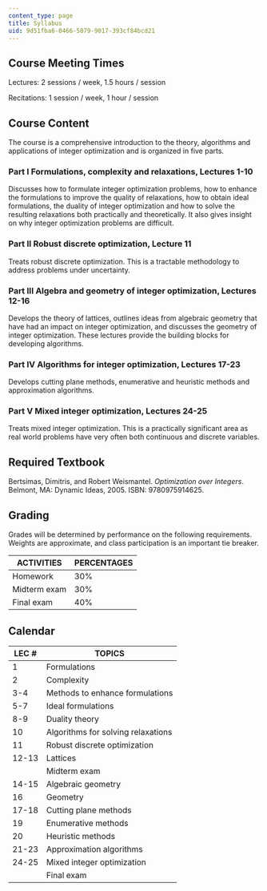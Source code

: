 ```yaml
---
content_type: page
title: Syllabus
uid: 9d51fba6-0466-5079-9017-393cf84bcd21
---
```


Course Meeting Times
--------------------

Lectures: 2 sessions / week, 1.5 hours / session

Recitations: 1 session / week, 1 hour / session

Course Content
--------------

The course is a comprehensive introduction to the theory, algorithms and applications of integer optimization and is organized in five parts.

### Part I Formulations, complexity and relaxations, Lectures 1-10

Discusses how to formulate integer optimization problems, how to enhance the formulations to improve the quality of relaxations, how to obtain ideal formulations, the duality of integer optimization and how to solve the resulting relaxations both practically and theoretically. It also gives insight on why integer optimization problems are difficult.

### Part II Robust discrete optimization, Lecture 11

Treats robust discrete optimization. This is a tractable methodology to address problems under uncertainty.

### Part III Algebra and geometry of integer optimization, Lectures 12-16

Develops the theory of lattices, outlines ideas from algebraic geometry that have had an impact on integer optimization, and discusses the geometry of integer optimization. These lectures provide the building blocks for developing algorithms.

### Part IV Algorithms for integer optimization, Lectures 17-23

Develops cutting plane methods, enumerative and heuristic methods and approximation algorithms.

### Part V Mixed integer optimization, Lectures 24-25

Treats mixed integer optimization. This is a practically significant area as real world problems have very often both continuous and discrete variables.

Required Textbook
-----------------

Bertsimas, Dimitris, and Robert Weismantel. _Optimization over Integers_. Belmont, MA: Dynamic Ideas, 2005. ISBN: 9780975914625.

Grading
-------

Grades will be determined by performance on the following requirements. Weights are approximate, and class participation is an important tie breaker.

| ACTIVITIES | PERCENTAGES |
| --- | --- |
| Homework | 30% |
| Midterm exam | 30% |
| Final exam | 40% 

Calendar
--------

| LEC # | TOPICS |
| --- | --- |
| 1 | Formulations |
| 2 | Complexity |
| 3-4 | Methods to enhance formulations |
| 5-7 | Ideal formulations |
| 8-9 | Duality theory |
| 10 | Algorithms for solving relaxations |
| 11 | Robust discrete optimization |
| 12-13 | Lattices |
| &nbsp; | Midterm exam |
| 14-15 | Algebraic geometry |
| 16 | Geometry |
| 17-18 | Cutting plane methods |
| 19 | Enumerative methods |
| 20 | Heuristic methods |
| 21-23 | Approximation algorithms |
| 24-25 | Mixed integer optimization |
| &nbsp; | Final exam